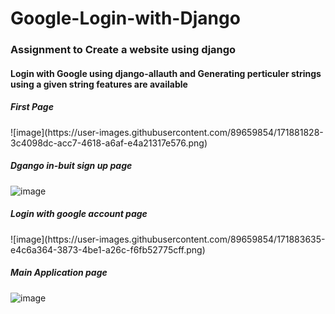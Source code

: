 # Google-Login-with-Django

<h3> Assignment to Create a website using django </h3>
<h4> Login with Google using django-allauth and Generating perticuler strings using a given string features are available </h4>

<h5> First Page </h5>
![image](https://user-images.githubusercontent.com/89659854/171881828-3c4098dc-acc7-4618-a6af-e4a21317e576.png)

<h5> Dgango in-buit sign up page </h5>

![image](https://user-images.githubusercontent.com/89659854/171883250-1ad0cf51-5504-4e4d-9d90-56333d1cda29.png)

<h5> Login with google account page </h5>
![image](https://user-images.githubusercontent.com/89659854/171883635-e4c6a364-3873-4be1-a26c-f6fb52775cff.png)

<h5> Main Application page </h5>

![image](https://user-images.githubusercontent.com/89659854/171883892-9bea2929-65d0-47b9-8572-a0321af340f5.png)
